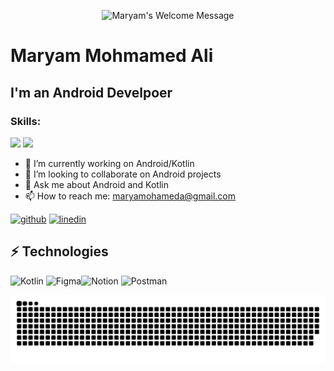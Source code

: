 <p align="center">
  <img alt="Maryam's Welcome Message"
	 src="https://readme-typing-svg.herokuapp.com?size=30&background=45E5Fh10&center=true&vCenter=true&lines=%F0%9F%91%8B%F0%9F%8F%BC+Hi+there!+I'm+Maryam❤️....">
</p>

#  Maryam Mohmamed Ali
## I'm an Android Develpoer
### Skills:
<img src='https://img.shields.io/badge/Android-3DDC84?logo=android&logoColor=white&style=for-the-badge' height='40'/> <img src='https://img.shields.io/badge/kotlin-%230095D5.svg?&style=for-the-badge&logo=kotlin&logoColor=white' height='40'/> 

- 🔭 I’m currently working on Android/Kotlin 
- 👯 I’m looking to collaborate on Android projects 
- 💬 Ask me about Android and Kotlin 
- 📫 How to reach me: maryamohameda@gmail.com 

[<img src='https://img.shields.io/badge/github-%23100000.svg?&style=for-the-badge&logo=github&logoColor=white' alt='github' height='40'>](https://github.com/maryamohamed) 
[<img src='https://img.shields.io/badge/LinkedIn-0077B5?style=for-the-badge&logo=linkedin&logoColor=white' alt='linedin' height='40'>](https://www.linkedin.com/in/maryam-mohamed278/) 

## ⚡ Technologies

![Kotlin](https://img.shields.io/badge/kotlin-%230095D5.svg?style=flat&logo=kotlin&logoColor=white)  ![Figma](https://img.shields.io/badge/figma-%23F24E1E.svg?style=flat&logo=figma&logoColor=white)![Notion](https://img.shields.io/badge/Notion-%23000000.svg?style=flat&logo=notion&logoColor=white)  ![Postman](https://img.shields.io/badge/Postman-FF6C37?style=flat&logo=postman&logoColor=white)

![Snake animation](https://github.com/JeffersonRPM/JeffersonRPM/blob/output/github-contribution-grid-snake.svg)
